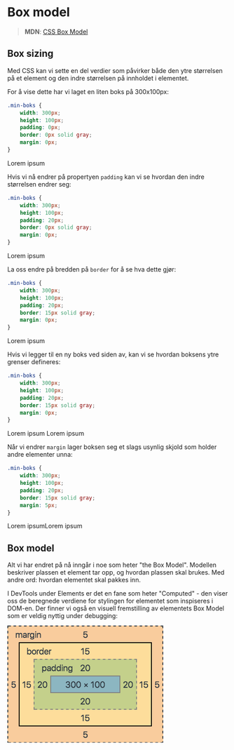 # Box model

> **MDN**: [CSS Box Model](https://developer.mozilla.org/en-US/docs/Web/CSS/CSS_Box_Model)

## Box sizing

Med CSS kan vi sette en del verdier som påvirker både den ytre størrelsen på et element og den indre størrelsen på innholdet i elementet.

For å vise dette har vi laget en liten boks på 300x100px:

```css
.min-boks {
    width: 300px;
    height: 100px;
    padding: 0px;
    border: 0px solid gray;
    margin: 0px;
}
```

Lorem ipsum

Hvis vi nå endrer på propertyen `padding` kan vi se hvordan den indre størrelsen endrer seg:

```css
.min-boks {
    width: 300px;
    height: 100px;
    padding: 20px;
    border: 0px solid gray;
    margin: 0px;
}
```

Lorem ipsum

La oss endre på bredden på `border` for å se hva dette gjør:

```css
.min-boks {
    width: 300px;
    height: 100px;
    padding: 20px;
    border: 15px solid gray;
    margin: 0px;
}
```

Lorem ipsum

Hvis vi legger til en ny boks ved siden av, kan vi se hvordan boksens ytre grenser defineres:

```css
.min-boks {
    width: 300px;
    height: 100px;
    padding: 20px;
    border: 15px solid gray;
    margin: 0px;
}
```

 Lorem ipsum Lorem ipsum

Når vi endrer `margin` lager boksen seg et slags usynlig skjold som holder andre elementer unna:

```css
.min-boks {
    width: 300px;
    height: 100px;
    padding: 20px;
    border: 15px solid gray;
    margin: 5px;
}
```

Lorem ipsumLorem ipsum

## Box model

Alt vi har endret på nå inngår i noe som heter "the Box Model". Modellen beskriver plassen et element tar opp, og hvordan plassen skal brukes. Med andre ord: hvordan elementet skal pakkes inn.

I DevTools under Elements er det en fane som heter "Computed" - den viser oss de beregnede verdiene for stylingen for elementet som inspiseres i DOM-en. Der finner vi også en visuell fremstilling av elementets Box Model som er veldig nyttig under debugging:

![CSS Box Model](../.gitbook/assets/box-model.png)


